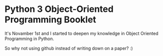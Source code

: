 # Python 3 Object-Oriented Programming Booklet

It's Novamber 1st and I started to deepen my knowledge in Object Oriented Programming in Python.

So why not using github instead of writing down on a paper? :)
